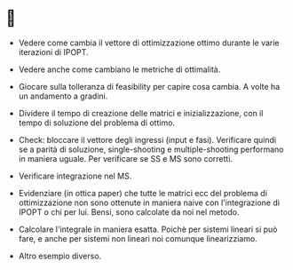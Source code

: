 # 🌽
- Vedere come cambia il vettore di ottimizzazione ottimo durante le varie iterazioni di IPOPT.
- Vedere anche come cambiano le metriche di ottimalità.
- Giocare sulla tolleranza di feasibility per capire cosa cambia. A volte ha un andamento a gradini.

- Dividere il tempo di creazione delle matrici e inizializzazione, con il tempo di soluzione del problema di ottimo.

- Check: bloccare il vettore degli ingressi (input e fasi). Verificare quindi se a parità di soluzione, single-shooting e multiple-shooting performano in maniera uguale. Per verificare se SS e MS sono corretti.

- Verificare integrazione nel MS.

- Evidenziare (in ottica paper) che tutte le matrici ecc del problema di ottimizzazione non sono ottenute in maniera naive con l'integrazione di IPOPT o chi per lui. Bensi, sono calcolate da noi nel metodo.

- Calcolare l'integrale in maniera esatta. Poichè per sistemi lineari si può fare, e anche per sistemi non lineari noi comunque linearizziamo.

- Altro esempio diverso.